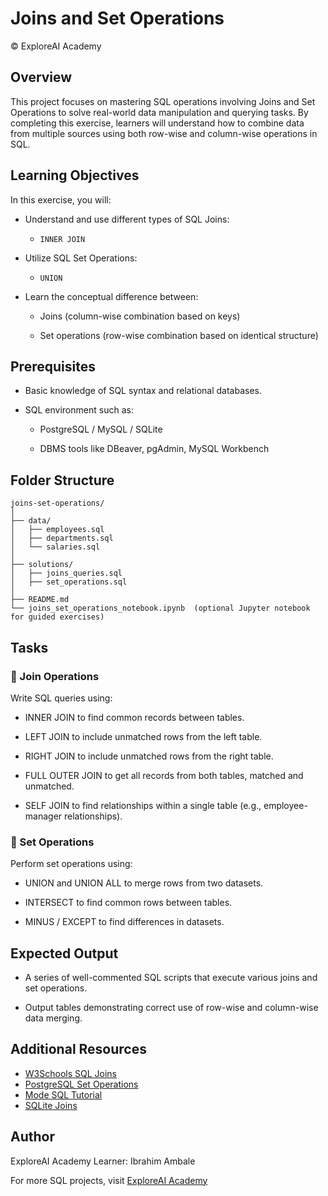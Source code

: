 # Joins and Set Operations
© ExploreAI Academy

## Overview
This project focuses on mastering SQL operations involving Joins and Set Operations to solve real-world data manipulation and querying tasks. By completing this exercise, learners will understand how to combine data from multiple sources using both row-wise and column-wise operations in SQL.

## Learning Objectives
In this exercise, you will:

- Understand and use different types of SQL Joins:

  - `INNER JOIN`

- Utilize SQL Set Operations:

  - `UNION`
  
- Learn the conceptual difference between:

  - Joins (column-wise combination based on keys)
  
  - Set operations (row-wise combination based on identical structure)

## Prerequisites
- Basic knowledge of SQL syntax and relational databases.

- SQL environment such as:

  - PostgreSQL / MySQL / SQLite
  
  - DBMS tools like DBeaver, pgAdmin, MySQL Workbench
  

## Folder Structure
```
joins-set-operations/
│
├── data/
│   ├── employees.sql
│   ├── departments.sql
│   └── salaries.sql
│
├── solutions/
│   ├── joins_queries.sql
│   ├── set_operations.sql
│
├── README.md
└── joins_set_operations_notebook.ipynb  (optional Jupyter notebook for guided exercises)
```

## Tasks
### 🧩 Join Operations
Write SQL queries using:

  - INNER JOIN to find common records between tables.
  
  - LEFT JOIN to include unmatched rows from the left table.
  
  - RIGHT JOIN to include unmatched rows from the right table.
  
  - FULL OUTER JOIN to get all records from both tables, matched and unmatched.
  
  - SELF JOIN to find relationships within a single table (e.g., employee-manager relationships).

### 🧪 Set Operations
Perform set operations using:

  - UNION and UNION ALL to merge rows from two datasets.
  
  - INTERSECT to find common rows between tables.
  
  - MINUS / EXCEPT to find differences in datasets.

## Expected Output
  - A series of well-commented SQL scripts that execute various joins and set operations.
  
  - Output tables demonstrating correct use of row-wise and column-wise data merging.

## Additional Resources
  - [W3Schools SQL Joins](https://www.w3schools.com/sql/sql_join.asp)  
  - [PostgreSQL Set Operations](https://www.postgresql.org/docs/current/queries-union.html)  
  - [Mode SQL Tutorial](https://mode.com/sql-tutorial)  
  - [SQLite Joins](https://www.sqlitetutorial.net/sqlite-joins/)

## Author
ExploreAI Academy Learner: Ibrahim Ambale

For more SQL projects, visit [ExploreAI Academy](https://www.explore.ai/about-exploreai)
